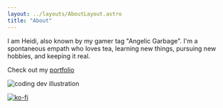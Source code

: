 ```yaml
---
layout: ../layouts/AboutLayout.astro
title: "About"
---
```


I am Heidi, also known by my gamer tag "Angelic Garbage". I'm a spontaneous empath who loves tea, learning new things, pursuing new hobbies, and keeping it real.

Check out my
[portfolio](https://negrete.dev)

  <img src="/assets/dev.svg" class="sm:w-1/2 mx-auto" alt="coding dev illustration">

[![ko-fi](https://ko-fi.com/img/githubbutton_sm.svg)](https://ko-fi.com/M4M3RJT03)
